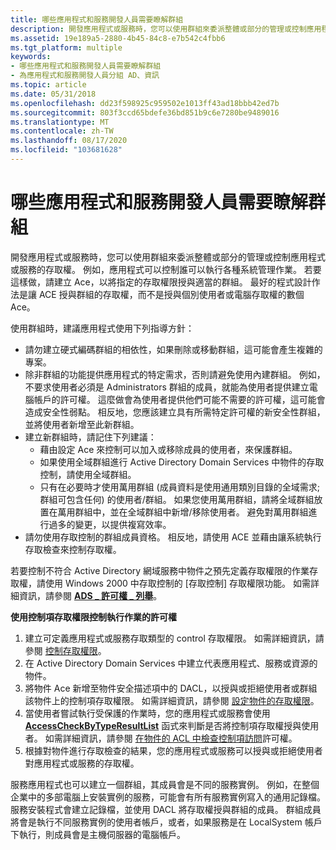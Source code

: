 ```yaml
---
title: 哪些應用程式和服務開發人員需要瞭解群組
description: 開發應用程式或服務時，您可以使用群組來委派整體或部分的管理或控制應用程式或服務的存取權。
ms.assetid: 19e189a5-2880-4b45-84c8-e7b542c4fbb6
ms.tgt_platform: multiple
keywords:
- 哪些應用程式和服務開發人員需要瞭解群組
- 為應用程式和服務開發人員分組 AD、資訊
ms.topic: article
ms.date: 05/31/2018
ms.openlocfilehash: dd23f598925c959502e1013ff43ad18bbb42ed7b
ms.sourcegitcommit: 803f3ccd65bdefe36bd851b9c6e7280be9489016
ms.translationtype: MT
ms.contentlocale: zh-TW
ms.lasthandoff: 08/17/2020
ms.locfileid: "103681628"
---
```

# <a name="what-application-and-service-developers-need-to-know-about-groups"></a>哪些應用程式和服務開發人員需要瞭解群組

開發應用程式或服務時，您可以使用群組來委派整體或部分的管理或控制應用程式或服務的存取權。 例如，應用程式可以控制誰可以執行各種系統管理作業。 若要這樣做，請建立 Ace，以將指定的存取權限授與適當的群組。 最好的程式設計作法是讓 ACE 授與群組的存取權，而不是授與個別使用者或電腦存取權的數個 Ace。

使用群組時，建議應用程式使用下列指導方針：

-   請勿建立硬式編碼群組的相依性，如果刪除或移動群組，這可能會產生複雜的專案。
-   除非群組的功能提供應用程式的特定需求，否則請避免使用內建群組。 例如，不要求使用者必須是 Administrators 群組的成員，就能為使用者提供建立電腦帳戶的許可權。 這麼做會為使用者提供他們可能不需要的許可權，這可能會造成安全性弱點。 相反地，您應該建立具有所需特定許可權的新安全性群組，並將使用者新增至此新群組。
-   建立新群組時，請記住下列建議：
    -   藉由設定 Ace 來控制可以加入或移除成員的使用者，來保護群組。
    -   如果使用全域群組進行 Active Directory Domain Services 中物件的存取控制，請使用全域群組。
    -   只有在必要時才使用萬用群組 (成員資料是使用通用類別目錄的全域需求;群組可包含任何) 的使用者/群組。 如果您使用萬用群組，請將全域群組放置在萬用群組中，並在全域群組中新增/移除使用者。 避免對萬用群組進行過多的變更，以提供複寫效率。
-   請勿使用存取控制的群組成員資格。 相反地，請使用 ACE 並藉由讓系統執行存取檢查來控制存取權。

若要控制不符合 Active Directory 網域服務中物件之預先定義存取權限的作業存取權，請使用 Windows 2000 中存取控制的 [存取控制] 存取權限功能。 如需詳細資訊，請參閱 [**ADS \_ 許可權 \_ 列舉**](/windows/win32/api/iads/ne-iads-ads_rights_enum)。

**使用控制項存取權限控制執行作業的許可權**

1.  建立可定義應用程式或服務存取類型的 control 存取權限。 如需詳細資訊，請參閱 [控制存取權限](control-access-rights.md)。
2.  在 Active Directory Domain Services 中建立代表應用程式、服務或資源的物件。
3.  將物件 Ace 新增至物件安全描述項中的 DACL，以授與或拒絕使用者或群組該物件上的控制項存取權限。 如需詳細資訊，請參閱 [設定物件的存取權限](setting-access-rights-on-an-object.md)。
4.  當使用者嘗試執行受保護的作業時，您的應用程式或服務會使用 [**AccessCheckByTypeResultList**](/windows/desktop/api/securitybaseapi/nf-securitybaseapi-accesscheckbytyperesultlist) 函式來判斷是否將控制項存取權授與使用者。 如需詳細資訊，請參閱 [在物件的 ACL 中檢查控制項訪問](checking-a-control-access-right-in-an-objectampaposs-acl.md)許可權。
5.  根據對物件進行存取檢查的結果，您的應用程式或服務可以授與或拒絕使用者對應用程式或服務的存取權。

服務應用程式也可以建立一個群組，其成員會是不同的服務實例。 例如，在整個企業中的多部電腦上安裝實例的服務，可能會有所有服務實例寫入的通用記錄檔。 服務安裝程式會建立記錄檔，並使用 DACL 將存取權授與群組的成員。 群組成員將會是執行不同服務實例的使用者帳戶，或者，如果服務是在 LocalSystem 帳戶下執行，則成員會是主機伺服器的電腦帳戶。

 

 